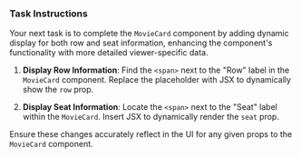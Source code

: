 ### Task Instructions

Your next task is to complete the `MovieCard` component by adding dynamic display for both row and seat information, enhancing the component's functionality with more detailed viewer-specific data.

1. **Display Row Information**: Find the `<span>` next to the "Row" label in the `MovieCard` component. Replace the placeholder with JSX to dynamically show the `row` prop.

2. **Display Seat Information**: Locate the `<span>` next to the "Seat" label within the `MovieCard`. Insert JSX to dynamically render the `seat` prop.

Ensure these changes accurately reflect in the UI for any given props to the `MovieCard` component.
